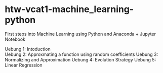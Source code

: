 # htw-vcat1-machine_learning-python
First steps into Machine Learning using Python and Anaconda + Jupyter Notebook

Uebung 1: Intoduction</br>
Uebung 2: Approxmating a function using random coefficients
Uebung 3: Normalizing and Approximation
Uebung 4: Evolution Strategy
Uebung 5: Linear Regression
